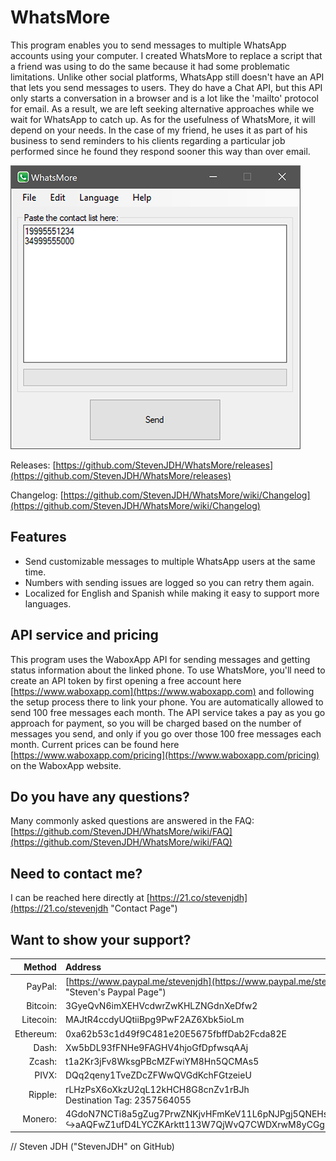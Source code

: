 # WhatsMore
This program enables you to send messages to multiple WhatsApp accounts using your computer. I created WhatsMore to replace a script that a friend was using to do the same because it had some problematic limitations. Unlike other social platforms, WhatsApp still doesn't have an API that lets you send messages to users. They do have a Chat API, but this API only starts a conversation in a browser and is a lot like the 'mailto' protocol for email. As a result, we are left seeking alternative approaches while we wait for WhatsApp to catch up. As for the usefulness of WhatsMore, it will depend on your needs. In the case of my friend, he uses it as part of his business to send reminders to his clients regarding a particular job performed since he found they respond sooner this way than over email.

![Program Screenshot](https://github.com/StevenJDH/WhatsMore/raw/master/whatsmore-ss.jpg "Screenshot")

Releases: [https://github.com/StevenJDH/WhatsMore/releases](https://github.com/StevenJDH/WhatsMore/releases)

Changelog: [https://github.com/StevenJDH/WhatsMore/wiki/Changelog](https://github.com/StevenJDH/WhatsMore/wiki/Changelog)

## Features
* Send customizable messages to multiple WhatsApp users at the same time.
* Numbers with sending issues are logged so you can retry them again.
* Localized for English and Spanish while making it easy to support more languages.

## API service and pricing
This program uses the WaboxApp API for sending messages and getting status information about the linked phone. To use WhatsMore, you'll need to create an API token by first opening a free account here [https://www.waboxapp.com](https://www.waboxapp.com) and following the setup process there to link your phone. You are automatically allowed to send 100 free messages each month. The API service takes a pay as you go approach for payment, so you will be charged based on the number of messages you send, and only if you go over those 100 free messages each month. Current prices can be found here [https://www.waboxapp.com/pricing](https://www.waboxapp.com/pricing) on the WaboxApp website.

## Do you have any questions?
Many commonly asked questions are answered in the FAQ:
[https://github.com/StevenJDH/WhatsMore/wiki/FAQ](https://github.com/StevenJDH/WhatsMore/wiki/FAQ)

## Need to contact me?
I can be reached here directly at [https://21.co/stevenjdh](https://21.co/stevenjdh "Contact Page")

## Want to show your support?

|Method       | Address                                                                                                    |
|------------:|:-----------------------------------------------------------------------------------------------------------|
|PayPal:      | [https://www.paypal.me/stevenjdh](https://www.paypal.me/stevenjdh "Steven's Paypal Page")                  |
|Bitcoin:     | 3GyeQvN6imXEHVcdwrZwKHLZNGdnXeDfw2                                                                         |
|Litecoin:    | MAJtR4ccdyUQtiiBpg9PwF2AZ6Xbk5ioLm                                                                         |
|Ethereum:    | 0xa62b53c1d49f9C481e20E5675fbffDab2Fcda82E                                                                 |
|Dash:        | Xw5bDL93fFNHe9FAGHV4hjoGfDpfwsqAAj                                                                         |
|Zcash:       | t1a2Kr3jFv8WksgPBcMZFwiYM8Hn5QCMAs5                                                                        |
|PIVX:        | DQq2qeny1TveZDcZFWwQVGdKchFGtzeieU                                                                         |
|Ripple:      | rLHzPsX6oXkzU2qL12kHCH8G8cnZv1rBJh<br />Destination Tag: 2357564055                                        |
|Monero:      | 4GdoN7NCTi8a5gZug7PrwZNKjvHFmKeV11L6pNJPgj5QNEHsN6eeX3D<br />&#8618;aAQFwZ1ufD4LYCZKArktt113W7QjWvQ7CWDXrwM8yCGgEdhV3Wt|


// Steven JDH ("StevenJDH" on GitHub)
